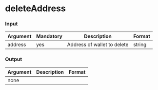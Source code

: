 # deleteAddress

### Input

| Argument | Mandatory | Description                 | Format |
| -------- | --------- | --------------------------- | ------ |
| address  | yes       | Address of wallet to delete | string |

### Output

| Argument | Description | Format |
| -------- | ----------- | ------ |
| none     |             |        |
